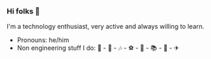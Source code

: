 ### Hi folks 👋

I'm a technology enthusiast, very active and always willing to learn.

- Pronouns: he/him
- Non engineering stuff I do: 🎸 - 🎹 - 🎶 - ⚽ - 🌱 - 📚 - 🍳 - ✈

<!--
![Pablocom's github stats](https://github-readme-stats.vercel.app/api?username=pablocom&show_icons=true&hide_border=true)


**pablocom/pablocom** is a ✨ _special_ ✨ repository because its `README.md` (this file) appears on your GitHub profile.

Here are some ideas to get you started:

- 🔭 I’m currently working on ...
- 👯 I’m looking to collaborate on ...
- 🤔 I’m looking for help with ...

- 📫 How to reach me: ...
- 😄 Pronouns: ...
- ⚡ Fun fact: ...
-->

